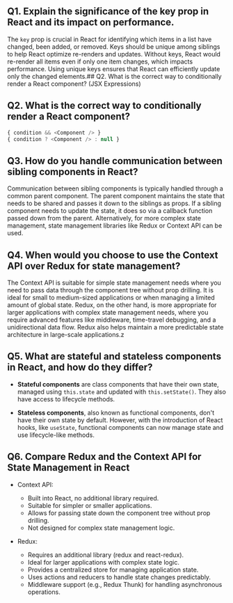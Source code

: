 ## Q1. Explain the significance of the key prop in React and its impact on performance.

The `key` prop is crucial in React for identifying which items in a list have changed, been added, or removed. Keys should be unique among siblings to help React optimize re-renders and updates. Without keys, React would re-render all items even if only one item changes, which impacts performance. Using unique keys ensures that React can efficiently update only the changed elements.## Q2. What is the correct way to conditionally render a React component? (JSX Expressions)

## Q2. What is the correct way to conditionally render a React component?
  ```js
  { condition && <Component /> }
  { condition ? <Component /> : null }
  ```
## Q3. How do you handle communication between sibling components in React?
Communication between sibling components is typically handled through a common parent component. The parent component maintains the state that needs to be shared and passes it down to the siblings as props. If a sibling component needs to update the state, it does so via a callback function passed down from the parent. Alternatively, for more complex state management, state management libraries like Redux or Context API can be used.

## Q4.  When would you choose to use the Context API over Redux for state management?

The Context API is suitable for simple state management needs where you need to pass data through the component tree without prop drilling. It is ideal for small to medium-sized applications or when managing a limited amount of global state. Redux, on the other hand, is more appropriate for larger applications with complex state management needs, where you require advanced features like middleware, time-travel debugging, and a unidirectional data flow. Redux also helps maintain a more predictable state architecture in large-scale applications.z

## Q5.  What are stateful and stateless components in React, and how do they differ?
-  **Stateful components** are class components that have their own state, managed using `this.state` and updated with `this.setState()`. They also have access to lifecycle methods.

-  **Stateless components**, also known as functional components, don't have their own state by default. However, with the introduction of React hooks, like `useState`, functional components can now manage state and use lifecycle-like methods.

## Q6. Compare Redux and the Context API for State Management in React

- Context API:

  - Built into React, no additional library required.
  - Suitable for simpler or smaller applications.
  - Allows for passing state down the component tree without prop drilling.
  - Not designed for complex state management logic.

- Redux:

  - Requires an additional library (redux and react-redux).
  - Ideal for larger applications with complex state logic.
  - Provides a centralized store for managing application state.
  - Uses actions and reducers to handle state changes predictably.
  - Middleware support (e.g., Redux Thunk) for handling asynchronous operations.
